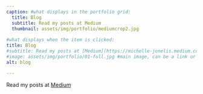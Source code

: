 ```yaml
---
caption: #what displays in the portfolio grid:
  title: Blog
  subtitle: Read my posts at Medium
  thumbnail: assets/img/portfolio/mediumcrop2.jpg
  
#what displays when the item is clicked:
title: Blog
#subtitle: Read my posts at [Medium](https://michelle-jonelis.medium.com/)
#image: assets/img/portfolio/01-full.jpg #main image, can be a link or a file in assets/img/portfolio
alt: blog

---
```

Read my posts at [Medium](https://michelle-jonelis.medium.com/) 
